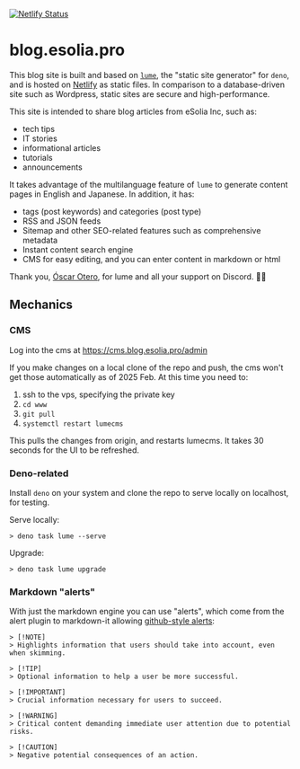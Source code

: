 [![Netlify Status](https://api.netlify.com/api/v1/badges/7bfb45da-9787-468c-bb64-158e43108f49/deploy-status)](https://app.netlify.com/sites/blog-esolia-pro/deploys)

# blog.esolia.pro

This blog site is built and based on [`lume`](https://lume.land/), the "static site generator" for `deno`, and is hosted on [Netlify](https://netlify.com) as static files. In comparison to a database-driven site such as Wordpress, static sites are secure and high-performance.

This site is intended to share blog articles from eSolia Inc, such as: 

* tech tips
* IT stories
* informational articles 
* tutorials
* announcements

It takes advantage of the multilanguage feature of `lume` to generate content pages in English and Japanese. In addition, it has: 

* tags (post keywords) and categories (post type)
* RSS and JSON feeds
* Sitemap and other SEO-related features such as comprehensive metadata
* Instant content search engine
* CMS for easy editing, and you can enter content in markdown or html

Thank you, [Óscar Otero](https://github.com/oscarotero), for lume and all your support on Discord. 🙏🏻

## Mechanics
### CMS

Log into the cms at https://cms.blog.esolia.pro/admin 

If you make changes on a local clone of the repo and push, the cms won't get those automatically as of 2025 Feb. At this time you need to: 

1. ssh to the vps, specifying the private key
2. `cd www`
3. `git pull`
4. `systemctl restart lumecms`

This pulls the changes from origin, and restarts lumecms. It takes 30 seconds for the UI to be refreshed. 

### Deno-related
Install `deno` on your system and clone the repo to serve locally on localhost, for testing.

Serve locally:

```
> deno task lume --serve
```

Upgrade:

```
> deno task lume upgrade
```

### Markdown "alerts"
With just the markdown engine you can use "alerts", which come from the alert plugin to markdown-it allowing [github-style alerts](https://github.com/orgs/community/discussions/16925):

```
> [!NOTE]  
> Highlights information that users should take into account, even when skimming.

> [!TIP]
> Optional information to help a user be more successful.

> [!IMPORTANT]  
> Crucial information necessary for users to succeed.

> [!WARNING]  
> Critical content demanding immediate user attention due to potential risks.

> [!CAUTION]
> Negative potential consequences of an action.
```
